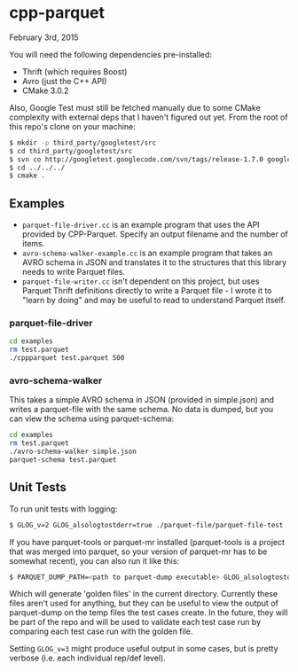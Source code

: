 # cpp-parquet

February 3rd, 2015

You will need the following dependencies pre-installed:

* Thrift (which requires Boost)
* Avro (just the C++ API)
* CMake 3.0.2

Also, Google Test must still be fetched manually due to some CMake complexity with external deps that I haven't figured out yet.
From the root of this repo's clone on your machine:

```sh
$ mkdir -p third_party/googletest/src
$ cd third_party/googletest/src
$ svn co http://googletest.googlecode.com/svn/tags/release-1.7.0 googletest
$ cd ../../../
$ cmake .
```

## Examples

  * ``parquet-file-driver.cc`` is an example program that uses the API provided by CPP-Parquet.  Specify an output filename and the number of items.
  * ``avro-schema-walker-example.cc`` is an example program that takes an AVRO schema in JSON and translates it to the structures that this library needs to write Parquet files.
  * ``parquet-file-writer.cc`` isn't dependent on this project, but uses Parquet Thrift definitions directly to write a Parquet file - I wrote it to "learn by doing" and may be useful to read to understand Parquet itself.


### parquet-file-driver

```sh
cd examples
rm test.parquet
./cppparquet test.parquet 500
```

### avro-schema-walker

This takes a simple AVRO schema in JSON (provided in simple.json) and writes a parquet-file with the same schema.  No data is dumped, but you can view the schema using parquet-schema:

```sh
cd examples
rm test.parquet
./avro-schema-walker simple.json
parquet-schema test.parquet
```

## Unit Tests

To run unit tests with logging:

```sh
$ GLOG_v=2 GLOG_alsologtostderr=true ./parquet-file/parquet-file-test
```

If you have parquet-tools or parquet-mr installed (parquet-tools is a project that was merged into parquet, so your version of parquet-mr has to be somewhat recent), you can also run it like this:

```sh
$ PARQUET_DUMP_PATH=<path to parquet-dump executable> GLOG_alsologtostderr=true ./parquet-file-test
```

Which will generate 'golden files' in the current directory. Currently
these files aren't used for anything, but they can be useful to view
the output of parquet-dump on the temp files the test cases create.
In the future, they will be part of the repo and will be used to
validate each test case run by comparing each test case run with the
golden file.

Setting ``GLOG_v=3`` might produce useful output in some cases, but is
pretty verbose (i.e. each individual rep/def level).
